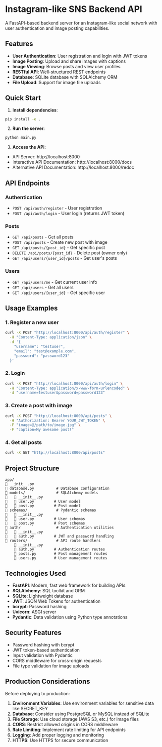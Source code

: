 # Instagram-like SNS Backend API

A FastAPI-based backend server for an Instagram-like social network with user authentication and image posting capabilities.

## Features

- **User Authentication**: User registration and login with JWT tokens
- **Image Posting**: Upload and share images with captions
- **Image Viewing**: Browse posts and view user profiles
- **RESTful API**: Well-structured REST endpoints
- **Database**: SQLite database with SQLAlchemy ORM
- **File Upload**: Support for image file uploads

## Quick Start

1. **Install dependencies**:
```bash
pip install -e .
```

2. **Run the server**:
```bash
python main.py
```

3. **Access the API**:
- API Server: http://localhost:8000
- Interactive API Documentation: http://localhost:8000/docs
- Alternative API Documentation: http://localhost:8000/redoc

## API Endpoints

### Authentication
- `POST /api/auth/register` - User registration
- `POST /api/auth/login` - User login (returns JWT token)

### Posts
- `GET /api/posts` - Get all posts
- `POST /api/posts` - Create new post with image
- `GET /api/posts/{post_id}` - Get specific post
- `DELETE /api/posts/{post_id}` - Delete post (owner only)
- `GET /api/users/{user_id}/posts` - Get user's posts

### Users
- `GET /api/users/me` - Get current user info
- `GET /api/users` - Get all users
- `GET /api/users/{user_id}` - Get specific user

## Usage Examples

### 1. Register a new user
```bash
curl -X POST "http://localhost:8000/api/auth/register" \
  -H "Content-Type: application/json" \
  -d '{
    "username": "testuser",
    "email": "test@example.com",
    "password": "password123"
  }'
```

### 2. Login
```bash
curl -X POST "http://localhost:8000/api/auth/login" \
  -H "Content-Type: application/x-www-form-urlencoded" \
  -d "username=testuser&password=password123"
```

### 3. Create a post with image
```bash
curl -X POST "http://localhost:8000/api/posts" \
  -H "Authorization: Bearer YOUR_JWT_TOKEN" \
  -F "image=@/path/to/image.jpg" \
  -F "caption=My awesome post!"
```

### 4. Get all posts
```bash
curl -X GET "http://localhost:8000/api/posts"
```

## Project Structure

```
app/
   __init__.py
   database.py          # Database configuration
   models/              # SQLAlchemy models
      __init__.py
      user.py         # User model
      post.py         # Post model
   schemas/             # Pydantic schemas
      __init__.py
      user.py         # User schemas
      post.py         # Post schemas
   auth/                # Authentication utilities
      __init__.py
      auth.py         # JWT and password handling
   routers/             # API route handlers
       __init__.py
       auth.py         # Authentication routes
       posts.py        # Post management routes
       users.py        # User management routes
```

## Technologies Used

- **FastAPI**: Modern, fast web framework for building APIs
- **SQLAlchemy**: SQL toolkit and ORM
- **SQLite**: Lightweight database
- **JWT**: JSON Web Tokens for authentication
- **bcrypt**: Password hashing
- **Uvicorn**: ASGI server
- **Pydantic**: Data validation using Python type annotations

## Security Features

- Password hashing with bcrypt
- JWT token-based authentication
- Input validation with Pydantic
- CORS middleware for cross-origin requests
- File type validation for image uploads

## Production Considerations

Before deploying to production:

1. **Environment Variables**: Use environment variables for sensitive data like SECRET_KEY
2. **Database**: Consider using PostgreSQL or MySQL instead of SQLite
3. **File Storage**: Use cloud storage (AWS S3, etc.) for image files
4. **CORS**: Restrict allowed origins in CORS middleware
5. **Rate Limiting**: Implement rate limiting for API endpoints
6. **Logging**: Add proper logging and monitoring
7. **HTTPS**: Use HTTPS for secure communication
